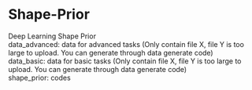 # Shape-Prior
Deep Learning Shape Prior  
data_advanced: data for advanced tasks (Only contain file X, file Y is too large to upload. You can generate through data generate code)  
data_basic: data for basic tasks (Only contain file X, file Y is too large to upload. You can generate through data generate code)      
shape_prior: codes
